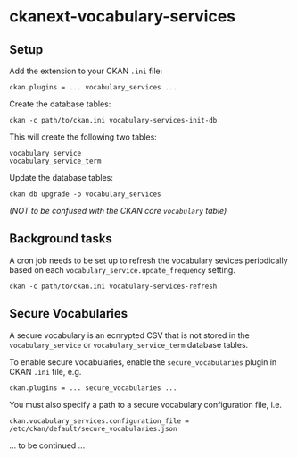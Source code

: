 # ckanext-vocabulary-services

## Setup

Add the extension to your CKAN `.ini` file:

    ckan.plugins = ... vocabulary_services ...

Create the database tables:

    ckan -c path/to/ckan.ini vocabulary-services-init-db

This will create the following two tables:

    vocabulary_service
    vocabulary_service_term

Update the database tables:

    ckan db upgrade -p vocabulary_services

*(NOT to be confused with the CKAN core `vocabulary` table)*

## Background tasks

A cron job needs to be set up to refresh the vocabulary sevices periodically based on each `vocabulary_service.update_frequency` setting.

    ckan -c path/to/ckan.ini vocabulary-services-refresh

## Secure Vocabularies

A secure vocabulary is an ecnrypted CSV that is not stored in the `vocabulary_service` or `vocabulary_service_term`
database tables.

To enable secure vocabularies, enable the `secure_vocabularies` plugin in CKAN `.ini` file, e.g.
   
    ckan.plugins = ... secure_vocabularies ...
    
You must also specify a path to a secure vocabulary configuration file, i.e.

    ckan.vocabulary_services.configuration_file = /etc/ckan/default/secure_vocabularies.json

... to be continued ...

